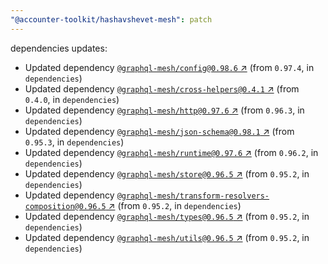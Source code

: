 ```yaml
---
"@accounter-toolkit/hashavshevet-mesh": patch
---
```

dependencies updates:
  - Updated dependency [`@graphql-mesh/config@0.98.6` ↗︎](https://www.npmjs.com/package/@graphql-mesh/config/v/0.98.6) (from `0.97.4`, in `dependencies`)
  - Updated dependency [`@graphql-mesh/cross-helpers@0.4.1` ↗︎](https://www.npmjs.com/package/@graphql-mesh/cross-helpers/v/0.4.1) (from `0.4.0`, in `dependencies`)
  - Updated dependency [`@graphql-mesh/http@0.97.6` ↗︎](https://www.npmjs.com/package/@graphql-mesh/http/v/0.97.6) (from `0.96.3`, in `dependencies`)
  - Updated dependency [`@graphql-mesh/json-schema@0.98.1` ↗︎](https://www.npmjs.com/package/@graphql-mesh/json-schema/v/0.98.1) (from `0.95.3`, in `dependencies`)
  - Updated dependency [`@graphql-mesh/runtime@0.97.6` ↗︎](https://www.npmjs.com/package/@graphql-mesh/runtime/v/0.97.6) (from `0.96.2`, in `dependencies`)
  - Updated dependency [`@graphql-mesh/store@0.96.5` ↗︎](https://www.npmjs.com/package/@graphql-mesh/store/v/0.96.5) (from `0.95.2`, in `dependencies`)
  - Updated dependency [`@graphql-mesh/transform-resolvers-composition@0.96.5` ↗︎](https://www.npmjs.com/package/@graphql-mesh/transform-resolvers-composition/v/0.96.5) (from `0.95.2`, in `dependencies`)
  - Updated dependency [`@graphql-mesh/types@0.96.5` ↗︎](https://www.npmjs.com/package/@graphql-mesh/types/v/0.96.5) (from `0.95.2`, in `dependencies`)
  - Updated dependency [`@graphql-mesh/utils@0.96.5` ↗︎](https://www.npmjs.com/package/@graphql-mesh/utils/v/0.96.5) (from `0.95.2`, in `dependencies`)
